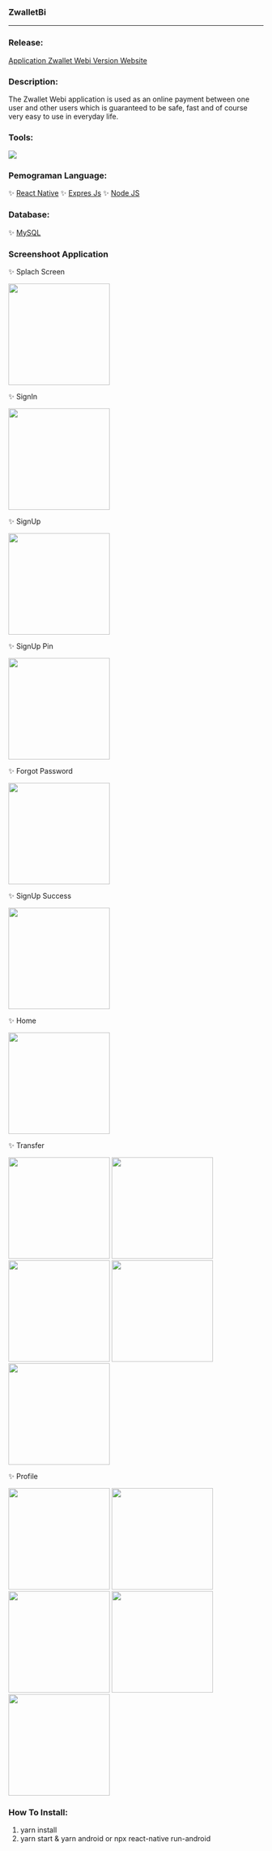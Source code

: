 ### ZwalletBi

---

### Release:

[Application Zwallet Webi Version Website](https://bit.ly/Zwalletbi)

### Description:

The Zwallet Webi application is used as an online payment between one user and other users which is guaranteed to be safe, fast and of course very easy to use in everyday life.

### Tools:

<img src="https://camo.githubusercontent.com/843045709ac42b1dc5098443b2c95c78206d6eeda2ef8e1e0630756b061f6b8e/68747470733a2f2f696d672e736869656c64732e696f2f62616467652f54657874253230456469746f722d56697375616c25323053747564696f253230436f64652d626c75653f266c6f676f3d76697375616c25323073747564696f253230636f6465266c6f676f436f6c6f723d626c7565">

### Pemograman Language:

✨ [React Native](https://reactnative.dev/)
✨ [Expres Js](https://expressjs.com/)
✨ [Node JS](https://nodejs.org/en/)

### Database:

✨ [MySQL](https://www.mysql.com/)

### Screenshoot Application

✨ Splach Screen

<img src="https://user-images.githubusercontent.com/46896802/101994784-afdcbd80-3cf7-11eb-8b5a-360eb7824c60.jpg" width="200">

✨ SignIn

<img src="https://user-images.githubusercontent.com/46896802/101994798-ea465a80-3cf7-11eb-8535-0a4499a97945.jpg" width="200">

✨ SignUp

<img src="https://user-images.githubusercontent.com/46896802/101995792-452f8000-3cff-11eb-8350-83813156986a.jpg" width="200">

✨ SignUp Pin

<img src="https://user-images.githubusercontent.com/46896802/101994878-85d7cb00-3cf8-11eb-8cdf-e94da4bf22ec.jpg" width="200">

✨ Forgot Password

<img src="https://user-images.githubusercontent.com/46896802/101995639-00efb000-3cfe-11eb-9fe9-8a97b6f92865.jpg" width="200">

✨ SignUp Success

<img src="https://user-images.githubusercontent.com/46896802/101995636-faf9cf00-3cfd-11eb-8f05-2c3ff5c18c4f.jpg" width="200">

✨ Home

<img src="https://user-images.githubusercontent.com/46896802/101994806-f500ef80-3cf7-11eb-9a6c-f5234f8e5ae5.jpg" width="200">

✨ Transfer

<img src="https://user-images.githubusercontent.com/46896802/101995123-5fb32a80-3cfa-11eb-9368-8b018be39a98.jpg" width="200">

<img src="https://user-images.githubusercontent.com/46896802/101994850-4f9a4b80-3cf8-11eb-8760-e5dc4a71fc69.jpg" width="200">

<img src="https://user-images.githubusercontent.com/46896802/101994847-48733d80-3cf8-11eb-94d0-10a36f47192e.jpg" width="200">

<img src="https://user-images.githubusercontent.com/46896802/101994839-35606d80-3cf8-11eb-9ec7-e06a175c08ed.jpg" width="200">

<img src="https://user-images.githubusercontent.com/46896802/101994843-40b39900-3cf8-11eb-9c81-3468dd12c07e.jpg" width="200">

✨ Profile

<img src="https://user-images.githubusercontent.com/46896802/101994826-1cf05300-3cf8-11eb-9b37-c020a0f4fc6c.jpg" width="200">

<img src="https://user-images.githubusercontent.com/46896802/101994868-76f11880-3cf8-11eb-812c-8951bdd2542f.jpg" width="200">

<img src="https://user-images.githubusercontent.com/46896802/101994856-604ac180-3cf8-11eb-9f87-d5b1ff3ad474.jpg" width="200">

<img src="https://user-images.githubusercontent.com/46896802/101994859-680a6600-3cf8-11eb-9340-5e9cb89c3a85.jpg" width="200">

<img src="https://user-images.githubusercontent.com/46896802/101994860-6e98dd80-3cf8-11eb-922a-2085d9128837.jpg" width="200">

### How To Install:

1. yarn install
2. yarn start & yarn android or npx react-native run-android
